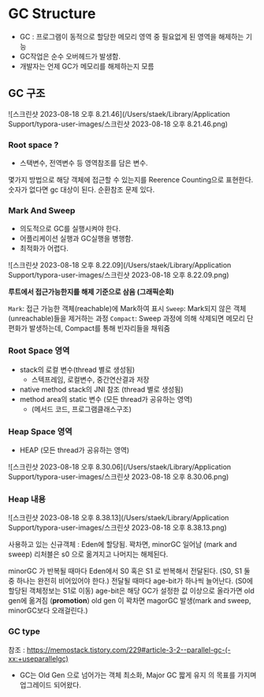 # GC Structure

- GC : 프로그램이 동적으로 할당한 메모리 영역 중 필요없게 된 영역을 해제하는 기능
- GC작업은 순수 오버헤드가 발생함.
- 개발자는 언제 GC가 메모리를 해제하는지 모름





## GC 구조

![스크린샷 2023-08-18 오후 8.21.46](/Users/staek/Library/Application Support/typora-user-images/스크린샷 2023-08-18 오후 8.21.46.png)

### Root space ?

- 스택변수, 전역변수 등 영역참조를 담은 변수.

몇가지 방법으로 해당 객체에 접근할 수 있는지를 Reerence Counting으로 표현한다.
숫자가 없다면 gc 대상이 된다. 
순환참조 문제 있다.



### Mark And Sweep

- 의도적으로 GC를 실행시켜야 한다.
- 어플리케이션 실행과 GC실행을 병행함.
- 최적화가 어렵다.

![스크린샷 2023-08-18 오후 8.22.09](/Users/staek/Library/Application Support/typora-user-images/스크린샷 2023-08-18 오후 8.22.09.png)

**루트에서 접근가능한지를 해제 기준으로 삼음 (그래픽순회)**

`Mark`: 접근 가능한 객체(reachable)에 Mark하여 표시
`Sweep`: Mark되지 않은 객체(unreachable)들을 제거하는 과정
`Compact`: Sweep 과정에 의해 삭제되면 메모리 단편화가 발생하는데, Compact를 통해 빈자리들을 채워줌



### Root Space 영역

- stack의 로컬 변수(thread 별로 생성됨)
  - 스텍프레임, 로컬변수, 중간연산결과 저장
- native method stack의 JNI 참조 (thread 별로 생성됨)
- method area의 static 변수 (모든 thread가 공유하는 영역)
  - (메서드 코드, 프로그램클래스구조)

### Heap Space 영역

- HEAP (모든 thread가 공유하는 영역)

![스크린샷 2023-08-18 오후 8.30.06](/Users/staek/Library/Application Support/typora-user-images/스크린샷 2023-08-18 오후 8.30.06.png)



### Heap 내용

![스크린샷 2023-08-18 오후 8.38.13](/Users/staek/Library/Application Support/typora-user-images/스크린샷 2023-08-18 오후 8.38.13.png)

사용하고 있는 신규객체 : Eden에 할당됨. 꽉차면, minorGC 일어남 (mark and sweep)
리처블은 s0 으로 옮겨지고 나머지는 해제된다.

minorGC 가 반복될 때마다 Eden에서 S0 혹은 S1 로 반복해서 전달된다. (S0, S1 둘중 하나는 완전히 비어있어야 한다.)
전달될 때마다 age-bit가 하나씩 늘어난다. (S0에 할당된 객체정보는 S1로 이동)
age-bit은 해당 GC가 설정한 값 이상으로 올라가면 old gen에 옮겨짐 (**promotion**)
old gen 이 꽉차면 magorGC 발생(mark and sweep, minorGC보다 오래걸린다.)



### GC type

참조 : https://memostack.tistory.com/229#article-3-2--parallel-gc-(-xx:+useparallelgc) 

- GC는 Old Gen 으로 넘어가는 객체 최소화, Major GC 짧게 유지 의 목표를 가지며 업그레이드 되어왔다.



